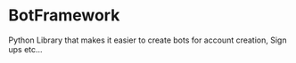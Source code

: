 # BotFramework
Python Library that makes it easier to create bots for account creation,  Sign ups etc...
